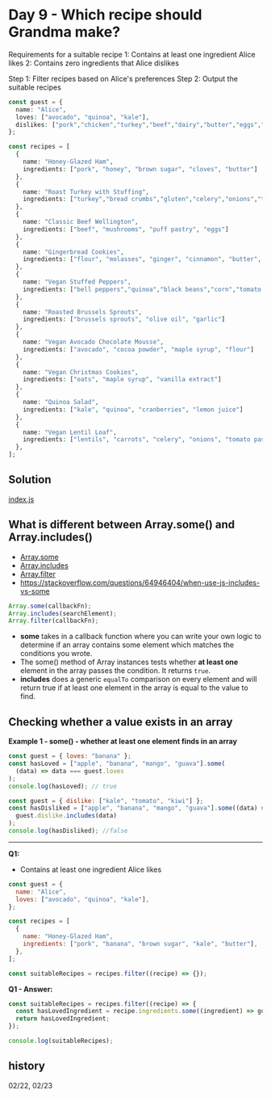 # Day 9 - Which recipe should Grandma make?

Requirements for a suitable recipe
1: Contains at least one ingredient Alice likes
2: Contains zero ingredients that Alice dislikes

Step 1: Filter recipes based on Alice's preferences
Step 2: Output the suitable recipes

```php
const guest = {
  name: "Alice",
  loves: ["avocado", "quinoa", "kale"],
  dislikes: ["pork","chicken","turkey","beef","dairy","butter","eggs","gluten","nuts","soy","flour"],
};

const recipes = [
  {
    name: "Honey-Glazed Ham",
    ingredients: ["pork", "honey", "brown sugar", "cloves", "butter"]
  },
  {
    name: "Roast Turkey with Stuffing",
    ingredients: ["turkey","bread crumbs","gluten","celery","onions","tomatoes","butter"]
  },
  {
    name: "Classic Beef Wellington",
    ingredients: ["beef", "mushrooms", "puff pastry", "eggs"]
  },
  {
    name: "Gingerbread Cookies",
    ingredients: ["flour", "molasses", "ginger", "cinnamon", "butter", "eggs"]
  },
  {
    name: "Vegan Stuffed Peppers",
    ingredients: ["bell peppers","quinoa","black beans","corn","tomato sauce","kale"]
  },
  {
    name: "Roasted Brussels Sprouts",
    ingredients: ["brussels sprouts", "olive oil", "garlic"]
  },
  {
    name: "Vegan Avocado Chocolate Mousse",
    ingredients: ["avocado", "cocoa powder", "maple syrup", "flour"]
  },
  {
    name: "Vegan Christmas Cookies",
    ingredients: ["oats", "maple syrup", "vanilla extract"]
  },
  {
    name: "Quinoa Salad",
    ingredients: ["kale", "quinoa", "cranberries", "lemon juice"]
  },
  {
    name: "Vegan Lentil Loaf",
    ingredients: ["lentils", "carrots", "celery", "onions", "tomato paste"]
  },
];
```

## Solution

[index.js](./index.js)

## What is different between Array.some() and Array.includes()

- [Array.some](https://developer.mozilla.org/en-US/docs/Web/JavaScript/Reference/Global_Objects/Array/some)
- [Array.includes](https://developer.mozilla.org/en-US/docs/Web/JavaScript/Reference/Global_Objects/Array/includes)
- [Array.filter](https://developer.mozilla.org/en-US/docs/Web/JavaScript/Reference/Global_Objects/Array/filter)
- https://stackoverflow.com/questions/64946404/when-use-js-includes-vs-some

```js
Array.some(callbackFn);
Array.includes(searchElement);
Array.filter(callbackFn);
```

- **some** takes in a callback function where you can write your own logic to determine if an array contains some element which matches the conditions you wrote.
- The some() method of Array instances tests whether **at least one** element in the array passes the condition. It returns `true`.
- **includes** does a generic `equalTo` comparison on every element and will return true if at least one element in the array is equal to the value to find.

## Checking whether a value exists in an array

**Example 1 - some() - whether at least one element finds in an array**

```js
const guest = { loves: "banana" };
const hasLoved = ["apple", "banana", "mango", "guava"].some(
  (data) => data === guest.loves
);
console.log(hasLoved); // true
```

```js
const guest = { dislike: ["kale", "tomato", "kiwi"] };
const hasDisliked = ["apple", "banana", "mango", "guava"].some((data) =>
  guest.dislike.includes(data)
);
console.log(hasDisliked); //false
```

<hr />

**Q1:**

- Contains at least one ingredient Alice likes

```js
const guest = {
  name: "Alice",
  loves: ["avocado", "quinoa", "kale"],
};

const recipes = [
  {
    name: "Honey-Glazed Ham",
    ingredients: ["pork", "banana", "brown sugar", "kale", "butter"],
  },
];

const suitableRecipes = recipes.filter((recipe) => {});
```

**Q1 - Answer:**

```js
const suitableRecipes = recipes.filter((recipe) => {
  const hasLovedIngredient = recipe.ingredients.some((ingredient) => guest.loves.includes(ingredient););
  return hasLovedIngredient;
});

console.log(suitableRecipes);
```

## history

02/22, 02/23
